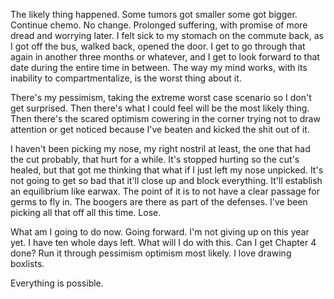 The likely thing happened. Some tumors got smaller some got bigger. Continue chemo. No change. Prolonged suffering, with promise of more dread and worrying later. I felt sick to my stomach on the commute back, as I got off the bus, walked back, opened the door. I get to go through that again in another three months or whatever, and I get to look forward to that date during the entire time in between. The way my mind works, with its inability to compartmentalize, is the worst thing about it.

There's my pessimism, taking the extreme worst case scenario so I don't get surprised. Then there's what I could feel will be the most likely thing. Then there's the scared optimism cowering in the corner trying not to draw attention or get noticed because I've beaten and kicked the shit out of it.

I haven't been picking my nose, my right nostril at least, the one that had the cut probably, that hurt for a while. It's stopped hurting so the cut's healed, but that got me thinking that what if I just left my nose unpicked. It's not going to get so bad that it'll close up and block everything. It'll establish an equilibrium like earwax. The point of it is to not have a clear passage for germs to fly in. The boogers are there as part of the defenses. I've been picking all that off all this time. Lose.

What am I going to do now. Going forward. I'm not giving up on this year yet. I have ten whole days left. What will I do with this. Can I get Chapter 4 done? Run it through pessimism optimism most likely. I love drawing boxlists.

Everything is possible.
